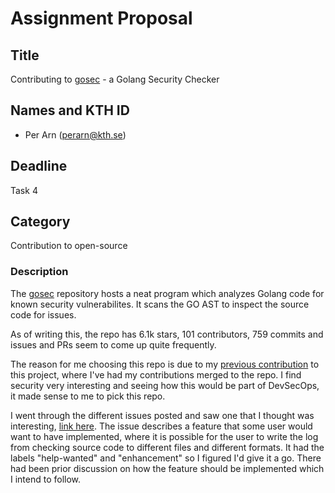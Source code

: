 # Assignment Proposal

## Title

Contributing to [gosec](https://github.com/securego/gosec) - a Golang Security Checker

## Names and KTH ID
  - Per Arn (perarn@kth.se)

## Deadline

Task 4

## Category

Contribution to open-source

### Description
The [gosec](https://github.com/securego/gosec) repository hosts a neat program which analyzes Golang code for known security vulnerabilites.
It scans the GO AST to inspect the source code for issues.

As of writing this, the repo has 6.1k stars, 101 contributors, 759 commits and issues and PRs seem to come up quite frequently.

The reason for me choosing this repo is due to my [previous contribution](https://github.com/securego/gosec/commit/ea5d31f7f5cd942dbc4c9cdad74c2c1d1eab1ed2) to this project,
where I've had my contributions merged to the repo. I find security very interesting and
seeing how this would be part of DevSecOps, it made sense to me to pick this repo.

I went through the different issues posted and saw one that I thought was interesting, [link here](https://github.com/securego/gosec/issues/598). The issue describes a feature that some user would want to have implemented, where it is possible for the user
to write the log from checking source code to different files and different formats.
It had the labels "help-wanted" and "enhancement" so I figured I'd give it a go. There had been
prior discussion on how the feature should be implemented which I intend to follow.

